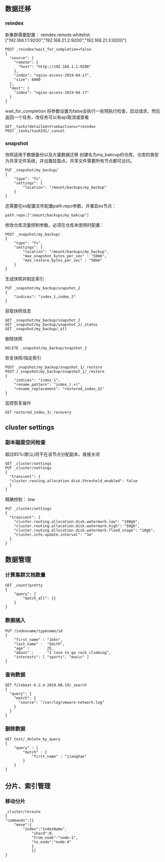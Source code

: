 ## 数据迁移
### reindex
新集群需要配置：
reindex.remote.whitelist: ["192.168.1.1:9200","192.168.21.2:9200","192.168.21.3:9200"]

    POST _reindex?wait_for_completion=false
    {
      "source": {
        "remote": {
          "host": "http://192.168.1.1:9200"
        },
        "index": "nginx-access-2019-04-17",
        "size": 6000
      },
      "dest": {
        "index": "nginx-access-2019-04-17"
      }
    }

wait_for_completion 将参数设置为false会执行一些预执行检查，启动请求，然后返回一个任务，改任务可以有api取消或查看

    GET _tasks?detailed=true&actions=*reindex
    POST _tasks/taskId1/_cancel

### snapshot
快照适用于数据备份以及大量数据迁移
创建名为my_bakcup的仓库，仓库的类型为共享文件系统，并设置挂载点。共享文件需要所有节点都可访问。

    PUT _snapshot/my_backup/
    {
        "type": "fs",
        "settings": {
            "location": "/mount/backups/my_backup"
        }
    }

还需要在es配置文件配置path.repo参数，并重启es节点：

    path.repo:["/mount/backups/my_bakcup"]

修改仓库流量控制参数，必须在仓库未使用时配置：

    POST _snapshot/my_backup/
    {
        "type": "fs",
        "settings": {
            "location": "/mount/backups/my_backup",
            "max_snapshot_bytes_per_sec" : "50mb",
            "max_restore_bytes_per_sec" : "50mb"
        }
    }

生成快照并制定索引

    PUT _snapshot/my_backup/snapshot_2
    {
        "indices": "index_1,index_2"
    }

获取快照信息

    GET _snapshot/my_backup/snapshot_2
    GET _snapshot/my_backup/snapshot_2/_status
    GET _snapshot/my_backup/_all

删除快照

    DELETE _snapshot/my_backup/snapshot_2

恢复快照/指定索引

    POST _snapshot/my_backup/snapshot_1/_restore
    POST /_snapshot/my_backup/snapshot_1/_restore
    {
        "indices": "index_1",
        "rename_pattern": "index_(.+)",
        "rename_replacement": "restored_index_$1"
    }

监控恢复操作

    GET restored_index_3/_recovery

## cluster settings
###  副本磁盘空间检查
超过85%(默认)将不在该节点分配副本，直接关闭

    GET _cluster/settings
    PUT _cluster/settings
    {
      "transient": {
      "cluster.routing.allocation.disk.threshold_enabled": false
      }
    }

精确控制：
low

    PUT _cluster/settings
    {
      "transient": {
        "cluster.routing.allocation.disk.watermark.low": "100gb",
        "cluster.routing.allocation.disk.watermark.high": "50gb",
        "cluster.routing.allocation.disk.watermark.flood_stage": "10gb",
        "cluster.info.update.interval": "1m"
      }
    }

## 数据管理
### 计算集群文档数量

    GET _count?pretty
    {
        "query": {
            "match_all": {}
        }
    }

### 数据插入

    PUT /indexname/typename/id
    {
        "first_name" : "John",
        "last_name" :  "Smith",
        "age" :        25,
        "about" :      "I love to go rock climbing",
        "interests": [ "sports", "music" ]
    }

### 查询数据

    GET filebeat-6.2.4-2019.08.19/_search
    {
      "query": {
        "match": {
          "source": "/var/log/vmware-network.log"
        }
      }
    }

### 删除数据

    GET test/_delete_by_query
    {
        "query" : {
            "match" : {
                "first_name" : "jianghao"
            }
        }
    }

## 分片、索引管理
### 移动分片

    _cluster/reroute
    {
    "commands":[{
        "move":{
            "index":"indexName",
                "shard":0,
                "from_node":"node-1",
                "to_node":"node-4"
                }
                }]
    }
